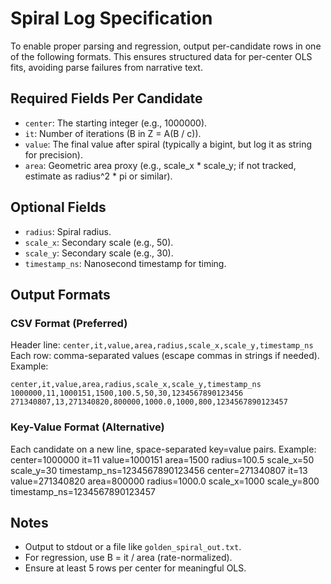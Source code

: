 # Spiral Log Specification

To enable proper parsing and regression, output per-candidate rows in one of the following formats. This ensures structured data for per-center OLS fits, avoiding parse failures from narrative text.

## Required Fields Per Candidate
- `center`: The starting integer (e.g., 1000000).
- `it`: Number of iterations (B in Z = A(B / c)).
- `value`: The final value after spiral (typically a bigint, but log it as string for precision).
- `area`: Geometric area proxy (e.g., scale_x * scale_y; if not tracked, estimate as radius^2 * pi or similar).

## Optional Fields
- `radius`: Spiral radius.
- `scale_x`: Secondary scale (e.g., 50).
- `scale_y`: Secondary scale (e.g., 30).
- `timestamp_ns`: Nanosecond timestamp for timing.

## Output Formats

### CSV Format (Preferred)
Header line: `center,it,value,area,radius,scale_x,scale_y,timestamp_ns`
Each row: comma-separated values (escape commas in strings if needed).
Example:
```
center,it,value,area,radius,scale_x,scale_y,timestamp_ns
1000000,11,1000151,1500,100.5,50,30,1234567890123456
271340807,13,271340820,800000,1000.0,1000,800,1234567890123457
```

### Key-Value Format (Alternative)
Each candidate on a new line, space-separated key=value pairs.
Example:
center=1000000 it=11 value=1000151 area=1500 radius=100.5 scale_x=50 scale_y=30 timestamp_ns=1234567890123456
center=271340807 it=13 value=271340820 area=800000 radius=1000.0 scale_x=1000 scale_y=800 timestamp_ns=1234567890123457

## Notes
- Output to stdout or a file like `golden_spiral_out.txt`.
- For regression, use B = it / area (rate-normalized).
- Ensure at least 5 rows per center for meaningful OLS.